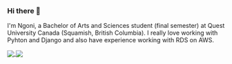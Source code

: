 ### Hi there 👋

I'm Ngoni, a Bachelor of Arts and Sciences student (final semester) at Quest University Canada (Squamish, British Columbia). I really love working with Pyhton and Django and also have experience working with RDS on AWS. 

<a href="https://github.com/anuraghazra/github-readme-stats">
  <img align="center" src="https://github-readme-stats.vercel.app/api/pin/?username=nmandiveyi&repo=github-readme-stats" />
</a>
<a href="https://github.com/anuraghazra/convoychat">
  <img align="center" src="https://github-readme-stats.vercel.app/api/pin/?username=nmandiveyi&repo=convoychat" />
</a>
